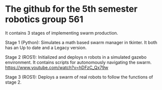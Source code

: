 # The github for the 5th semester robotics group 561
It contains 3 stages of implementing swarm production.

Stage 1 (Python): Simulates a math based swarm manager in tkinter. It both has an Up to date and a Legacy version.

Stage 2 (ROS1): Initialized and deploys n robots in a simulated gazebo environment. It contains scripts for autonomously navigating the swarm.
https://www.youtube.com/watch?v=hDFzC_Qx79w

Stage 3 (ROS1): Deploys a swarm of real robots to follow the functions of stage 2.
